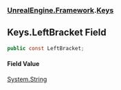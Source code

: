 ### [UnrealEngine.Framework](./UnrealEngine-Framework.md 'UnrealEngine.Framework').[Keys](./Keys.md 'UnrealEngine.Framework.Keys')
## Keys.LeftBracket Field
  
```csharp
public const LeftBracket;
```
#### Field Value
[System.String](https://docs.microsoft.com/en-us/dotnet/api/System.String 'System.String')  
